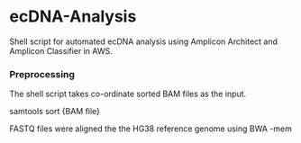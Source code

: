 # ecDNA-Analysis
Shell script for automated ecDNA analysis using Amplicon Architect and Amplicon Classifier in AWS. 

### Preprocessing
The shell script takes co-ordinate sorted BAM files as the input. 

samtools sort {BAM file} 

FASTQ files were aligned the the HG38 reference genome using BWA -mem
